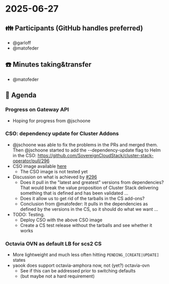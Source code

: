 # 2025-06-27
## :family: Participants (GitHub handles preferred)
- @garloff
- @matofeder

## :telephone: Minutes taking&transfer
- @matofeder

## :notebook: Agenda
### Progress on Gateway API
- Hoping for progress from @jschoone

### CSO: dependency update for Cluster Addons
-  @jschoone was able to fix the problems in the PRs and merged them. Then @jschoone started to add the --dependency-update flag to Helm in the CSO: https://github.com/SovereignCloudStack/cluster-stack-operator/pull/296
- CSO image available [here](https://github.com/SovereignCloudStack/cluster-stack-operator/pkgs/container/cso-staging/442366067?tag=sha256-8b036ef7314efbbc60f3143af985754439d7921d359c1b880f2120180f7c82cd.sig)
	- The CSO image is not tested yet
- Discussion on what is achieved by [#296](https://github.com/SovereignCloudStack/cluster-stack-operator/pull/296)
  	- Does it pull in the "latest and greatest" versions from dependencies? That would break the value proposition of Cluster Stack delivering something that is defined and has been validated ...
  	- Does it allow us to get rid of the tarballs in the CS add-ons?
	- Conclusion from @matofeder: It pulls in the dependencies as defined by the versions in the CS, so it should do what we want ...
- TODO: Testing.
	- Deploy CSO with the above CSO image
	- Create a CS test release without the tarballs and see whether it works

### Octavia OVN as default LB for scs2 CS
- More lightweight and much less often hitting `PENDING_[CREATE|UPDATE]` states
- yaook does support octavia-amphora now, not (yet?) octavia-ovn
	- See if this can be addressed prior to switching defaults
	- (but maybe not a hard requirement)
